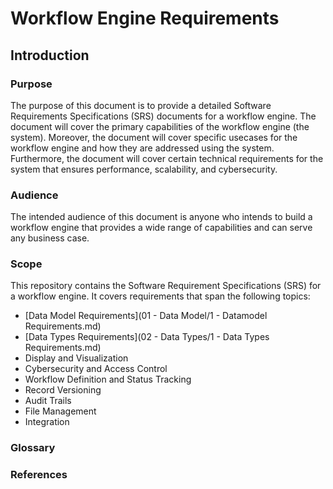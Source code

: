 # Workflow Engine Requirements

## Introduction

### Purpose
The purpose of this document is to provide a detailed Software Requirements Specifications (SRS) documents for a workflow engine. The document will cover the primary capabilities of the workflow engine (the system). Moreover, the document will cover specific usecases for the workflow engine and how they are addressed using the system. Furthermore, the document will cover certain technical requirements for the system that ensures performance, scalability, and cybersecurity.

### Audience
The intended audience of this document is anyone who intends to build a workflow engine that provides a wide range of capabilities and can serve any business case.

### Scope
This repository contains the Software Requirement Specifications (SRS) for a workflow engine. It covers requirements that span the following topics:
- [Data Model Requirements](01 - Data Model/1 - Datamodel Requirements.md)
- [Data Types Requirements](02 - Data Types/1 - Data Types Requirements.md)
- Display and Visualization
- Cybersecurity and Access Control
- Workflow Definition and Status Tracking
- Record Versioning
- Audit Trails
- File Management
- Integration

### Glossary
### References

